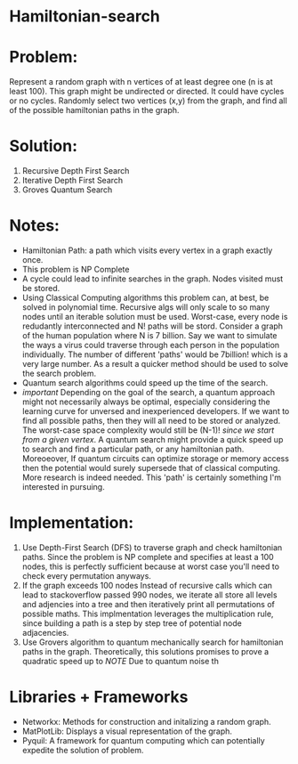 # Hamiltonian-search


# Problem:
 Represent a random graph with n vertices of at least degree one (n is at least 100). 
 This graph might be undirected or directed. It could have cycles or no cycles. 
 Randomly select two vertices (x,y) from the graph, and find all of the possible hamiltonian paths in the graph.
 

# Solution:
1. Recursive Depth First Search
2. Iterative Depth First Search
3. Groves Quantum Search

# Notes:
- Hamiltonian Path: a path which visits every vertex in a graph exactly once.
- This problem is NP Complete
- A cycle could lead to infinite searches in the graph. Nodes visited must be stored.
- Using Classical Computing algorithms this problem can, at best, be solved in polynomial time.
  Recursive algs will only scale to so many nodes until an iterable solution must be used. Worst-case, every node is redudantly interconnected and N! paths will be stord. Consider a graph of the human population where N is 7 billion. 
  Say we want to simulate the ways a virus could traverse through each person in the population individually. The number of different 'paths' would be 7billion! which is a very large number. As a result a quicker method should be used to solve the search problem.
- Quantum search algorithms could speed up the time of the search. 
- *important* Depending on the goal of the search, a quantum approach might not necessarily always be optimal, especially considering the learning curve for unversed and inexperienced developers. If we want to find all possible paths, then they will all need to be stored or analyzed. The worst-case space complexity would still be (N-1)! *since we start from a given vertex*. A quantum search might provide a quick speed up to search and find a particular path, or any hamiltonian path. Moreoeover, If quantum circuits can optimize storage or memory access then the potential would surely supersede that of classical computing. More research is indeed needed. This 'path' is certainly something I'm interested in pursuing. 

# Implementation:
  1. Use Depth-First Search (DFS) to traverse graph and check hamiltonian paths. Since the problem is NP complete and specifies at least a 100 nodes, this is perfectly sufficient because at worst case you'll need to check every permutation anyways.
  2. If the graph exceeds 100 nodes Instead of recursive calls which can lead to stackoverflow passed 990 nodes, we iterate all store all levels and adjencies into a tree and then iteratively print all permutations of possible maths. This implmentation leverages the multiplication rule, since building a path is a step by step tree of potential node adjacencies. 
  3. Use Grovers algorithm to quantum mechanically search for hamiltonian paths in the graph. Theoretically, this solutions promises to prove a quadratic speed up to  *NOTE* Due to quantum noise th 



# Libraries + Frameworks
- Networkx: Methods for construction and initalizing a random graph.
- MatPlotLib: Displays a visual representation of the graph.
- Pyquil: A framework for quantum computing which can potentially expedite the solution of problem.
